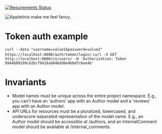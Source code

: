 [![Requirements Status](https://requires.io/github/liddiard/appletini/requirements.svg?branch=master)](https://requires.io/github/liddiard/appletini/requirements/?branch=master)

![Appletinis make me feel fancy.](http://i.imgur.com/ENFVTr5.gif)

# Token auth example
`curl --data "username=value1&password=value2" https://localhost:8000/auth/token/login/`
`curl -X GET http://localhost:8000/v1/users/ -H 'Authorization: Token 9944b09199c62bcf9418ad846dd0e4bbdfc6ee4b'`

# Invariants

- Model names must be unique across the entire project namespace. E.g., you can't have an 'authors' app with an Author model and a 'reviews' app with an Author model.
- API URLs for resources must be a pluralized, lowercased, and underscore-separated representation of the model name. E.g., an Author model should be accessible at /authors, and an InternalComment model should be available at /internal_comments.

